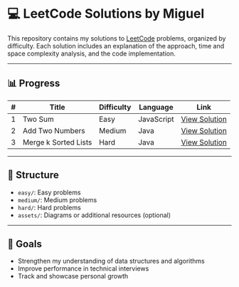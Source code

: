 # 💻 LeetCode Solutions by Miguel

This repository contains my solutions to [LeetCode](https://leetcode.com/) problems, organized by difficulty. Each solution includes an explanation of the approach, time and space complexity analysis, and the code implementation.

---

## 📊 Progress

| #  | Title                           | Difficulty | Language    | Link                                      |
|----|---------------------------------|------------|-------------|-------------------------------------------|
| 1  | Two Sum                         | Easy       | JavaScript  | [View Solution](easy/two-sum.md)          |
| 2  | Add Two Numbers                 | Medium     | Java        | [View Solution](medium/add-two-numbers.md)|
| 3  | Merge k Sorted Lists            | Hard       | Java        | [View Solution](hard/merge-k-sorted-lists.md) |

---

## 📁 Structure

- `easy/`: Easy problems
- `medium/`: Medium problems
- `hard/`: Hard problems
- `assets/`: Diagrams or additional resources (optional)

---

## 📌 Goals

- Strengthen my understanding of data structures and algorithms
- Improve performance in technical interviews
- Track and showcase personal growth
